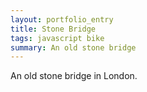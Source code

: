 ```yaml
---
layout: portfolio_entry
title: Stone Bridge
tags: javascript bike
summary: An old stone bridge
---
```

An old stone bridge in London.